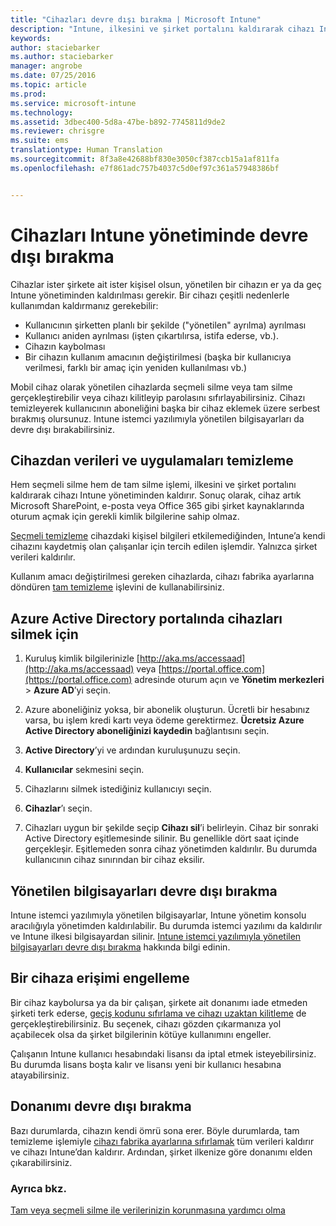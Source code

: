 ```yaml
---
title: "Cihazları devre dışı bırakma | Microsoft Intune"
description: "Intune, ilkesini ve şirket portalını kaldırarak cihazı Intune yönetiminden kaldırmak için hem seçmeli silmeyi, hem tam silmeyi destekler."
keywords: 
author: staciebarker
ms.author: staciebarker
manager: angrobe
ms.date: 07/25/2016
ms.topic: article
ms.prod: 
ms.service: microsoft-intune
ms.technology: 
ms.assetid: 3dbec400-5d8a-47be-b892-7745811d9de2
ms.reviewer: chrisgre
ms.suite: ems
translationtype: Human Translation
ms.sourcegitcommit: 8f3a8e42688bf830e3050cf387ccb15a1af811fa
ms.openlocfilehash: e7f861adc757b4037c5d0ef97c361a57948386bf


---
```


# <a name="retire-devices-from-intune-management"></a>Cihazları Intune yönetiminde devre dışı bırakma

Cihazlar ister şirkete ait ister kişisel olsun, yönetilen bir cihazın er ya da geç Intune yönetiminden kaldırılması gerekir. Bir cihazı çeşitli nedenlerle kullanımdan kaldırmanız gerekebilir:

-   Kullanıcının şirketten planlı bir şekilde ("yönetilen" ayrılma) ayrılması
-   Kullanıcı aniden ayrılması (işten çıkartılırsa, istifa ederse, vb.).
-   Cihazın kaybolması
-   Bir cihazın kullanım amacının değiştirilmesi (başka bir kullanıcıya verilmesi, farklı bir amaç için yeniden kullanılması vb.)

Mobil cihaz olarak yönetilen cihazlarda seçmeli silme veya tam silme gerçekleştirebilir veya cihazı kilitleyip parolasını sıfırlayabilirsiniz. Cihazı temizleyerek kullanıcının aboneliğini başka bir cihaz eklemek üzere serbest bırakmış olursunuz. Intune istemci yazılımıyla yönetilen bilgisayarları da devre dışı bırakabilirsiniz.

## <a name="wipe-data-and-apps-from-devices"></a>Cihazdan verileri ve uygulamaları temizleme
Hem seçmeli silme hem de tam silme işlemi, ilkesini ve şirket portalını kaldırarak cihazı Intune yönetiminden kaldırır. Sonuç olarak, cihaz artık Microsoft SharePoint, e-posta veya Office 365 gibi şirket kaynaklarında oturum açmak için gerekli kimlik bilgilerine sahip olmaz.

[Seçmeli temizleme](use-remote-wipe-to-help-protect-data-using-microsoft-intune.md#selective-wipe) cihazdaki kişisel bilgileri etkilemediğinden, Intune’a kendi cihazını kaydetmiş olan çalışanlar için tercih edilen işlemdir. Yalnızca şirket verileri kaldırılır.

Kullanım amacı değiştirilmesi gereken cihazlarda, cihazı fabrika ayarlarına döndüren [tam temizleme](use-remote-wipe-to-help-protect-data-using-microsoft-intune.md#full-wipe) işlevini de kullanabilirsiniz.

## <a name="to-delete-devices-in-the-azure-active-directory-portal"></a>Azure Active Directory portalında cihazları silmek için

1.  Kuruluş kimlik bilgilerinizle [http://aka.ms/accessaad](http://aka.ms/accessaad) veya [https://portal.office.com](https://portal.office.com) adresinde oturum açın ve **Yönetim merkezleri** &gt; **Azure AD**’yi seçin.

2.  Azure aboneliğiniz yoksa, bir abonelik oluşturun. Ücretli bir hesabınız varsa, bu işlem kredi kartı veya ödeme gerektirmez. **Ücretsiz Azure Active Directory aboneliğinizi kaydedin** bağlantısını seçin.

4.  **Active Directory**’yi ve ardından kuruluşunuzu seçin.

5.  **Kullanıcılar** sekmesini seçin.

6.  Cihazlarını silmek istediğiniz kullanıcıyı seçin.

7.  **Cihazlar**’ı seçin.

8.  Cihazları uygun bir şekilde seçip **Cihazı sil**’i belirleyin. Cihaz bir sonraki Active Directory eşitlemesinde silinir. Bu genellikle dört saat içinde gerçekleşir. Eşitlemeden sonra cihaz yönetimden kaldırılır. Bu durumda kullanıcının cihaz sınırından bir cihaz eksilir.

## <a name="retire-managed-computers"></a>Yönetilen bilgisayarları devre dışı bırakma
Intune istemci yazılımıyla yönetilen bilgisayarlar, Intune yönetim konsolu aracılığıyla yönetimden kaldırılabilir. Bu durumda istemci yazılımı da kaldırılır ve Intune ilkesi bilgisayardan silinir. [Intune istemci yazılımıyla yönetilen bilgisayarları devre dışı bırakma](retire-a-windows-pc-with-microsoft-intune.md) hakkında bilgi edinin.

## <a name="block-access-a-device"></a>Bir cihaza erişimi engelleme
Bir cihaz kaybolursa ya da bir çalışan, şirkete ait donanımı iade etmeden şirketi terk ederse, [geçiş kodunu sıfırlama ve cihazı uzaktan kilitleme](use-remote-lock-and-passcode-reset-in-microsoft-intune.md) de gerçekleştirebilirsiniz. Bu seçenek, cihazı gözden çıkarmanıza yol açabilecek olsa da şirket bilgilerinin kötüye kullanımını engeller.

Çalışanın Intune kullanıcı hesabındaki lisansı da iptal etmek isteyebilirsiniz. Bu durumda lisans boşta kalır ve lisansı yeni bir kullanıcı hesabına atayabilirsiniz.

## <a name="retire-hardware"></a>Donanımı devre dışı bırakma
Bazı durumlarda, cihazın kendi ömrü sona erer. Böyle durumlarda, tam temizleme işlemiyle [cihazı fabrika ayarlarına sıfırlamak](use-remote-wipe-to-help-protect-data-using-microsoft-intune.md) tüm verileri kaldırır ve cihazı Intune’dan kaldırır. Ardından, şirket ilkenize göre donanımı elden çıkarabilirsiniz.

### <a name="see-also"></a>Ayrıca bkz.
[Tam veya seçmeli silme ile verilerinizin korunmasına yardımcı olma](use-remote-wipe-to-help-protect-data-using-microsoft-intune.md)



<!--HONumber=Dec16_HO2-->



